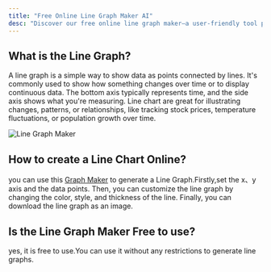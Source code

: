 ```yaml
---
title: "Free Online Line Graph Maker AI"
desc: "Discover our free online line graph maker—a user-friendly tool perfect for students, educators, and professionals. Easily visualize data trends with customizable graphs,enhance your presentations and reports with professional charts in minutes. Try it now—no sign-up required!"
---
```


## What is the Line Graph?

A line graph is a simple way to show data as points connected by lines. It's commonly used to show how something changes over time or to display continuous data. The bottom axis typically represents time, and the side axis shows what you're measuring. Line chart are great for illustrating changes, patterns, or relationships, like tracking stock prices, temperature fluctuations, or population growth over time.

![Line Graph Maker](/images/Line-Graph-Maker.jpg)

## How to create a Line Chart Online?

you can use this [Graph Maker]() to generate a Line Graph.Firstly,set the x、y axis and the data points. Then, you can customize the line graph by changing the color, style, and thickness of the line. Finally, you can download the line graph as an image.

## Is the Line Graph Maker Free to use?

yes, it is free to use.You can use it without any restrictions to generate line graphs.
